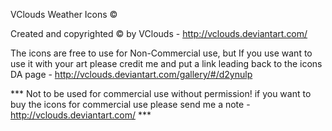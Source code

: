 VClouds Weather Icons &copy;

Created and copyrighted &copy; by VClouds - http://vclouds.deviantart.com/

The icons are free to use for Non-Commercial use, but If you use want to use it with your art please credit me and put a link leading back to the icons DA page - http://vclouds.deviantart.com/gallery/#/d2ynulp

*** Not to be used for commercial use without permission! 
if you want to buy the icons for commercial use please send me a note - http://vclouds.deviantart.com/ ***